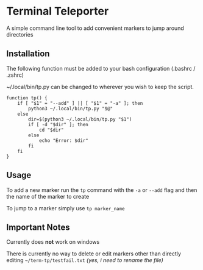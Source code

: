# Terminal Teleporter

A simple command line tool to add convenient markers to jump around directories

## Installation

The following function must be added to your bash configuration (.bashrc / .zshrc)

~/.local/bin/tp.py can be changed to wherever you wish to keep the script.
```
function tp() {
	if [ "$1" = "--add" ] || [ "$1" = "-a" ]; then
		python3 ~/.local/bin/tp.py "$@"
	else
		dir=$(python3 ~/.local/bin/tp.py "$1")
		if [ -d "$dir" ]; then
			cd "$dir"
		else
			echo "Error: $dir"
		fi
	fi
}
```

## Usage

To add a new marker run the `tp` command with the `-a` or `--add` flag and then the name of the marker to create

To jump to a marker simply use `tp marker_name`


## Important Notes

Currently does **not** work on windows

There is currently no way to delete or edit markers other than directly editing `~/term-tp/testfail.txt`
*(yes, i need to rename the file)*
